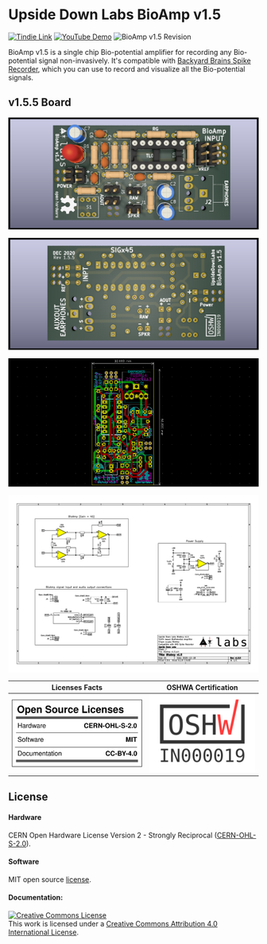 # Upside Down Labs BioAmp v1.5

[![Tindie Link](https://img.shields.io/badge/Tindie-Buy-important)](https://bit.ly/BioAmp-v1_5) [![YouTube Demo](https://img.shields.io/badge/Youtube-Demo-informational)](https://youtu.be/lpylJWzvD1Y) ![BioAmp v1.5 Revision ](https://img.shields.io/badge/Version-1.5.5-success)

BioAmp v1.5 is a single chip Bio-potential amplifier for recording any Bio-potential signal non-invasively. It's compatible with [Backyard Brains Spike Recorder](https://backyardbrains.com/products/spikerecorder), which you can use to record and visualize all the Bio-potential signals.

## v1.5.5 Board

![BioAmp v1.5.5 front](images/BioAmp_v1.5.5_front.png
)

![BioAmp v1.5.5 back](images/BioAmp_v1.5.5_back.png
)

![BioAmp v1.5.5 dimensions](images/BioAmp_v1.5.5_dimensions.png)

![BioAmp v1.5.5 dimensions](images/BioAmp_v1.5.5_schematic.png)

| Licenses Facts              |  OSHWA Certification |
| :-------------------------: | :-------------------------: |
| <a href="LICENSE.md"><img src="Licenses_facts.svg" width="400" alt="Open Source Licenses Facts"/></a>  | <a href="https://certification.oshwa.org/in000019.html"><img src="OSHW_mark_IN000019.png" width="300" alt="Open Source Hardware Certification mark"/></a> |

## License
#### Hardware
CERN Open Hardware License Version 2 - Strongly Reciprocal ([CERN-OHL-S-2.0](https://spdx.org/licenses/CERN-OHL-S-2.0.html)).

#### Software
MIT open source [license](http://opensource.org/licenses/MIT).

#### Documentation:
<a rel="license" href="http://creativecommons.org/licenses/by/4.0/"><img alt="Creative Commons License" style="border-width:0" src="https://i.creativecommons.org/l/by/4.0/88x31.png" /></a><br />This work is licensed under a <a rel="license" href="http://creativecommons.org/licenses/by/4.0/">Creative Commons Attribution 4.0 International License</a>.